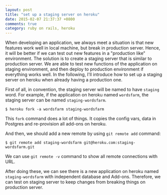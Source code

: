 ```yaml
---
layout: post
title: "set up a staging server on heroku"
date: 2015-02-07 21:37:37 +0800
comments: true
category: ruby on rails, heroku 
---
```

When developing an application, we always meet a situation is that new features work well in local machine, but break in production server. Hence, it will be better if we can test out new features in a "production like" environment. The solution is to create a staging server that is similar to production server. We are able to test new functions of the application on staging environment, and then deploy to production environment if everything works well. In the following, I'll introduce how to set up a staging server on heroku when already having a production one.

First of all, in convention, the staging server will be named to have `staging` word. For example, if the application on heroku named `wordsfarm`, the staging server can be named `staging-wordsfarm`.
```
$ heroku fork -a wordsfarm staging-wordsfarm
```
This `fork` command does a lot of things. It copies the config vars, data in Postgres and re-provision all add-ons on heroku. 

And then, we should add a new remote by using `git remote add` command:
```
$ git remote add staging-wordsfarm git@heroku.com:staging-wordsfarm.git
```
We can use `git remote -v` command to show all remote connections with URL.

After doing these, we can see there is a new application on heroku named `staging-wordsfarm` with independent database and Add-ons. Therefore, we can test on staging server to keep changes from breaking things on production server. 
